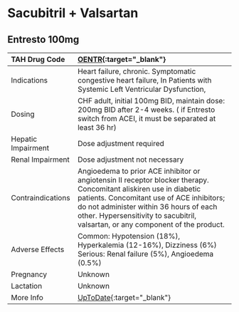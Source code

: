 # Sacubitril + Valsartan

## Entresto 100mg

| TAH Drug Code      | [OENTR](https://www.tahsda.org.tw/drugs/hissearch.php?drug_code=OENTR){:target="_blank"}                                                                                                                                                                                                      |
|:-------------------|:----------------------------------------------------------------------------------------------------------------------------------------------------------------------------------------------------------------------------------------------------------------------------------------------|
| Indications        | Heart failure, chronic. Symptomatic congestive heart failure, In Patients with Systemic Left Ventricular Dysfunction,                                                                                                                                                                         |
| Dosing             | CHF adult, initial 100mg BID, maintain dose: 200mg BID after 2-4 weeks. ( if Entresto switch from ACEI, it must be separated at least 36 hr)                                                                                                                                                  |
| Hepatic Impairment | Dose adjustment required                                                                                                                                                                                                                                                                      |
| Renal Impairment   | Dose adjustment not necessary                                                                                                                                                                                                                                                                 |
| Contraindications  | Angioedema to prior ACE inhibitor or angiotensin II receptor blocker therapy. Concomitant aliskiren use in diabetic patients. Concomitant use of ACE inhibitors; do not administer within 36 hours of each other. Hypersensitivity to sacubitril, valsartan, or any component of the product. |
| Adverse Effects    | Common: Hypotension (18%), Hyperkalemia (12-16%), Dizziness (6%) Serious: Renal failure (5%), Angioedema (0.5%)                                                                                                                                                                               |
| Pregnancy          | Unknown                                                                                                                                                                                                                                                                                       |
| Lactation          | Unknown                                                                                                                                                                                                                                                                                       |
| More Info          | [UpToDate](https://www.uptodate.com/contents/sacubitril-and-valsartan-drug-information){:target="_blank"}                                                                                                                                                                                     |

